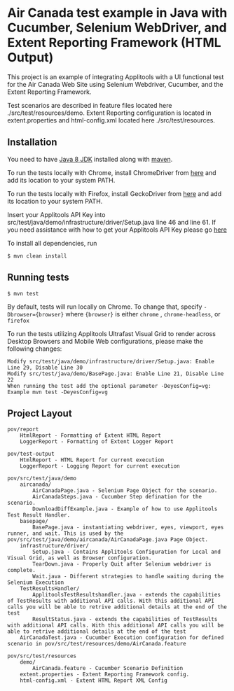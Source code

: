 # Air Canada test example in Java with Cucumber, Selenium WebDriver, and Extent Reporting Framework (HTML Output) #

This project is an example of integrating Applitools with a UI functional test for the Air Canada Web Site using Selenium Webdriver, Cucumber, and the Extent Reporting Framework.

Test scenarios are described in feature files located here ./src/test/resources/demo.  Extent Reporting configuration is located in extent.properties and html-config.xml located here ./src/test/resources.



## Installation ##

You need to have [Java 8 JDK](https://docs.oracle.com/javase/8/docs/technotes/guides/install/install_overview.html) installed along with [maven](https://maven.apache.org/).

To run the tests locally with Chrome, install ChromeDriver from [here](http://chromedriver.chromium.org) and add its location to your system PATH.

To run the tests locally with Firefox, install GeckoDriver from [here](https://github.com/mozilla/geckodriver/releases) and add its location to your system PATH.

Insert your Applitools API Key into src/test/java/demo/infrastructure/driver/Setup.java line 46 and line 61. If you need assistance with how to get your Applitools API Key please go [here](https://applitools.com/docs/topics/overview/obtain-api-key.html)  


To install all dependencies, run 

```console
$ mvn clean install
```

## Running tests ##

```console
$ mvn test
```

By default, tests will run locally on Chrome. To change that, specify `-Dbrowser={browser}` where `{browser}` is either `chrome` , `chrome-headless`, or `firefox`

To run the tests utilizing Applitools Ultrafast Visual Grid to render across Desktop Browsers and Mobile Web configurations, please make the following changes:

    Modify src/test/java/demo/infrastructure/driver/Setup.java: Enable Line 29, Disable Line 30 
    Modify src/test/java/demo/BasePage.java: Enable Line 21, Disable Line 22
    When running the test add the optional parameter -DeyesConfig=vg: Example mvn test -DeyesConfig=vg

## Project Layout ##

```
pov/report
    HtmlReport - Formatting of Extent HTML Report  
    LoggerReport - Formatting of Extent Logger Report
``` 

```
pov/test-output
    HtmlReport - HTML Report for current execution
    LoggerReport - Logging Report for current execution
```

```
pov/src/test/java/demo
    aircanada/
        AirCanadaPage.java - Selenium Page Object for the scenario.  
        AirCanadaSteps.java - Cucumber Step defination for the scenario.
        DownloadDiffExample.java - Example of how to use Applitools Test Result Handler.
    basepage/
        BasePage.java - instantiating webdriver, eyes, viewport, eyes runner, and wait. This is used by the pov/src/test/java/demo/aircanada/AirCanadaPage.java Page Object.
    infrastructure/driver/
        Setup.java - Contains Applitools Configuration for Local and Visual Grid, as well as Browser configuration.
        TearDown.java - Properly Quit after Selenium webdriver is complete.
        Wait.java - Different strategies to handle waiting during the Selenium Execution
    TestResultsHandler/
        ApplitoolsTestResultshandler.java - extends the capabilities of TestResults with additional API calls. With this additional API calls you will be able to retrive additional details at the end of the test
        ResultStatus.java - extends the capabilities of TestResults with additional API calls. With this additional API calls you will be able to retrive additional details at the end of the test
    AirCanadaTest.java - Cucumber Execution configuration for defined scenario in pov/src/test/resources/demo/AirCanada.feature
```

```
pov/src/test/resources
    demo/
        AirCanada.feature - Cucumber Scenario Definition
    extent.properties - Extent Reporting Framework config. 
    html-config.xml - Extent HTML Report XML Config
```
